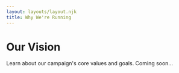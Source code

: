 ```yaml
---
layout: layouts/layout.njk
title: Why We're Running
---
```


# Our Vision

Learn about our campaign's core values and goals. Coming soon...
